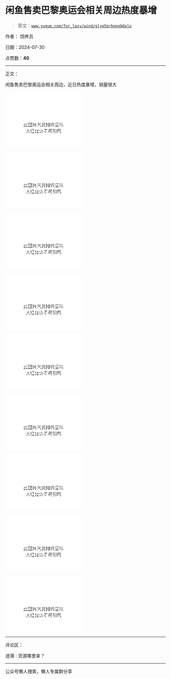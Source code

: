 # 闲鱼售卖巴黎奥运会相关周边热度暴增

> 原文：[`www.yuque.com/for_lazy/wind/glyp5qrbqnqb6plo`](https://www.yuque.com/for_lazy/wind/glyp5qrbqnqb6plo)

作者： 饲养员

日期：2024-07-30

点赞数：**40**

* * *

正文：

闲鱼售卖巴黎奥运会相关周边，近日热度暴增，销量很大

![](img/42f6e7cfdc76fdb21d30d99a46333592.png "None")

![](img/0c0c6f8b601fd470f7fe12673b88e34e.png "None")

![](img/ec4ff8d08f28ba9c1a59588973170fe3.png "None")

![](img/2a0328237b7619bf832aa466784344f0.png "None")

![](img/92bd3ee0a9bc47715b77577b57717f19.png "None")

![](img/26cab3d160f2d607c0c33c7a49e37fa6.png "None")

![](img/d6f431a43a15c79ff5b5f28eef5c3571.png "None")

![](img/d39ce4f757b581a5dc83087a681da73d.png "None")

![](img/2a33c9df4c4d60d150c624529b9523d7.png "None")

* * *

评论区：

涟漪 : 货源哪里来？

* * *

公众号懒人搜索，懒人专属群分享